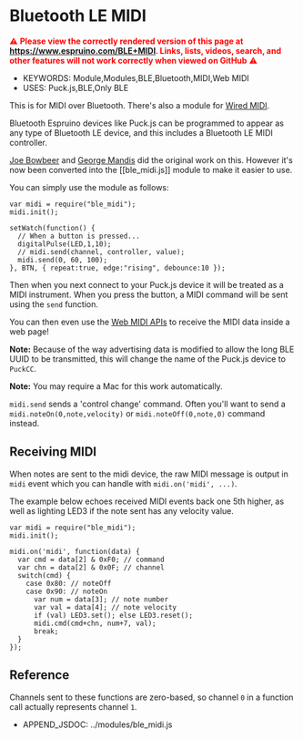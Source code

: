 <!--- Copyright (c) 2017 Gordon Williams, Pur3 Ltd. See the file LICENSE for copying permission. -->
Bluetooth LE MIDI
=================

<span style="color:red">:warning: **Please view the correctly rendered version of this page at https://www.espruino.com/BLE+MIDI. Links, lists, videos, search, and other features will not work correctly when viewed on GitHub** :warning:</span>

* KEYWORDS: Module,Modules,BLE,Bluetooth,MIDI,Web MIDI
* USES: Puck.js,BLE,Only BLE

This is for MIDI over Bluetooth. There's also a module for [Wired MIDI](/Midi).

Bluetooth Espruino devices like Puck.js can be programmed to appear as any type of Bluetooth LE device, and this
includes a Bluetooth LE MIDI controller.

[Joe Bowbeer](https://github.com/joebowbeer/PuckCC) and [George Mandis](https://github.com/georgemandis/puck-js-midi-clicker) did the original work on this.
However it's now been converted into the [[ble_midi.js]] module to make it easier to use.

You can simply use the module as follows:

```JS
var midi = require("ble_midi");
midi.init();

setWatch(function() {
  // When a button is pressed...
  digitalPulse(LED,1,10);
  // midi.send(channel, controller, value);
  midi.send(0, 60, 100);
}, BTN, { repeat:true, edge:"rising", debounce:10 });
```

Then when you next connect to your Puck.js device it will be treated
as a MIDI instrument. When you press the button, a MIDI command will be sent
using the `send` function.

You can then even use the [Web MIDI APIs](https://webaudio.github.io/web-midi-api/)
to receive the MIDI data inside a web page!

**Note:** Because of the way advertising data is modified to allow the long
BLE UUID to be transmitted, this will change the name of the Puck.js device to `PuckCC`.

**Note:** You may require a Mac for this work automatically.

`midi.send` sends  a 'control change' command. Often you'll want
to send a `midi.noteOn(0,note,velocity)` or `midi.noteOff(0,note,0)`
command instead.

Receiving MIDI
--------------

When notes are sent to the midi device, the raw MIDI message is output
in `midi` event which you can handle with `midi.on('midi', ...)`.

The example below echoes received MIDI events back one 5th higher,
as well as lighting LED3 if the note sent has any velocity value.

```JS
var midi = require("ble_midi");
midi.init();

midi.on('midi', function(data) {
  var cmd = data[2] & 0xF0; // command
  var chn = data[2] & 0x0F; // channel
  switch(cmd) {
    case 0x80: // noteOff
    case 0x90: // noteOn
      var num = data[3]; // note number
      var val = data[4]; // note velocity
      if (val) LED3.set(); else LED3.reset();
      midi.cmd(cmd+chn, num+7, val);
      break;
  }
});
```

Reference
---------

Channels sent to these functions are zero-based, so channel
`0` in a function call actually represents channel `1`.

* APPEND_JSDOC: ../modules/ble_midi.js
